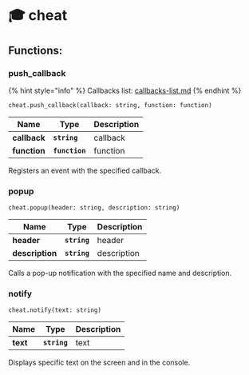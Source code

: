 # 🎓 cheat

## Functions:

### push\_callback

{% hint style="info" %}
Callbacks list: [callbacks-list.md](../common/callbacks-list.md "mention")
{% endhint %}

`cheat.push_callback(callback: string, function: function)`

| Name         | Type           | Description |
| ------------ | -------------- | ----------- |
| **callback** | **`string`**   | callback    |
| **function** | **`function`** | function    |

Registers an event with the specified callback.

### popup

`cheat.popup(header: string, description: string)`

| Name            | Type         | Description |
| --------------- | ------------ | ----------- |
| **header**      | **`string`** | header      |
| **description** | **`string`** | description |

Calls a pop-up notification with the specified name and description.

### notify

`cheat.notify(text: string)`

| Name     | Type         | Description |
| -------- | ------------ | ----------- |
| **text** | **`string`** | text        |

Displays specific text on the screen and in the console.
